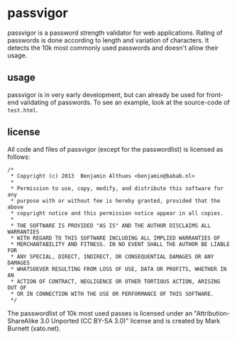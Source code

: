 # passvigor

passvigor is a password strength validator for web applications.
Rating of passwords is done according to length and variation of
characters. It detects the 10k most commonly used passwords and doesn't
allow their usage.

## usage

passvigor is in very early development, but can already be used for
front-end validating of passwords. To see an example, look at the
source-code of ``test.html``.

## license

All code and files of passvigor (except for the passwordlist) is
licensed as follows:

    /*
     * Copyright (c) 2013  Benjamin Althues <benjamin@babab.nl>
     *
     * Permission to use, copy, modify, and distribute this software for any
     * purpose with or without fee is hereby granted, provided that the above
     * copyright notice and this permission notice appear in all copies.
     *
     * THE SOFTWARE IS PROVIDED "AS IS" AND THE AUTHOR DISCLAIMS ALL WARRANTIES
     * WITH REGARD TO THIS SOFTWARE INCLUDING ALL IMPLIED WARRANTIES OF
     * MERCHANTABILITY AND FITNESS. IN NO EVENT SHALL THE AUTHOR BE LIABLE FOR
     * ANY SPECIAL, DIRECT, INDIRECT, OR CONSEQUENTIAL DAMAGES OR ANY DAMAGES
     * WHATSOEVER RESULTING FROM LOSS OF USE, DATA OR PROFITS, WHETHER IN AN
     * ACTION OF CONTRACT, NEGLIGENCE OR OTHER TORTIOUS ACTION, ARISING OUT OF
     * OR IN CONNECTION WITH THE USE OR PERFORMANCE OF THIS SOFTWARE.
     */

The passwordlist of 10k most used passes is licensed under an
"Attribution-ShareAlike 3.0 Unported (CC BY-SA 3.0)" license and is
created by Mark Burnett (xato.net).
